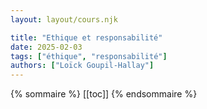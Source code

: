 ```yaml
---
layout: layout/cours.njk

title: "Ethique et responsabilité"
date: 2025-02-03
tags: ["éthique", "responsabilité"]
authors: ["Loïck Goupil-Hallay"]
---
```


{% sommaire %}
[[toc]]
{% endsommaire %}

##
